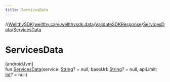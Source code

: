 ```yaml
---
title: ServicesData
---
```

//[WellthySDK](../../../../index.html)/[wellthy.care.wellthysdk.data](../../index.html)/[ValidateSDKResponse](../index.html)/[ServicesData](index.html)/[ServicesData](-services-data.html)



# ServicesData



[androidJvm]\
fun [ServicesData](-services-data.html)(service: [String](https://kotlinlang.org/api/latest/jvm/stdlib/kotlin/-string/index.html)? = null, baseUrl: [String](https://kotlinlang.org/api/latest/jvm/stdlib/kotlin/-string/index.html)? = null, apiLimit: [Int](https://kotlinlang.org/api/latest/jvm/stdlib/kotlin/-int/index.html)? = null)




